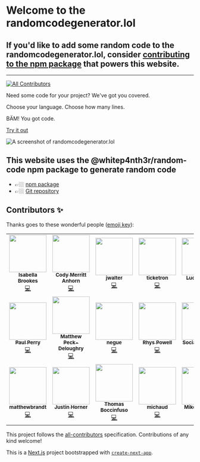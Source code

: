 # Welcome to the randomcodegenerator.lol

## If you'd like to add some random code to the randomcodegenerator.lol, consider [contributing to the npm package](https://github.com/whitep4nth3r/random-code) that powers this website.

---

<!-- ALL-CONTRIBUTORS-BADGE:START - Do not remove or modify this section -->

[![All Contributors](https://img.shields.io/badge/all_contributors-21-orange.svg?style=flat-square)](#contributors-)

<!-- ALL-CONTRIBUTORS-BADGE:END -->

Need some code for your project? We've got you covered.

Choose your language. Choose how many lines.

BÄM! You got code.

[Try it out](https://randomcodegenerator.lol)

![A screenshot of randomcodegenerator.lol](screenshot1.png)

## This website uses the @whitep4nth3r/random-code npm package to generate random code

- 👉🏼 [npm package](https://www.npmjs.com/package/@whitep4nth3r/random-code)
- 👉🏼 [Git repository](https://github.com/whitep4nth3r/random-code)

## Contributors ✨

Thanks goes to these wonderful people ([emoji key](https://allcontributors.org/docs/en/emoji-key)):

<!-- ALL-CONTRIBUTORS-LIST:START - Do not remove or modify this section -->
<!-- prettier-ignore-start -->
<!-- markdownlint-disable -->
<table>
  <tr>
    <td align="center"><a href="https://isabellabrookes.com"><img src="https://avatars.githubusercontent.com/u/12928252?v=4?s=100" width="100px;" alt=""/><br /><sub><b>Isabella Brookes</b></sub></a><br /><a href="https://github.com/whitep4nth3r/randomcodegenerator.lol/commits?author=isabellabrookes" title="Code">💻</a></td>
    <td align="center"><a href="https://codyanhorn.tech/"><img src="https://avatars.githubusercontent.com/u/5433919?v=4?s=100" width="100px;" alt=""/><br /><sub><b>Cody Merritt Anhorn</b></sub></a><br /><a href="https://github.com/whitep4nth3r/randomcodegenerator.lol/commits?author=canhorn" title="Code">💻</a></td>
    <td align="center"><a href="https://github.com/jwalter"><img src="https://avatars.githubusercontent.com/u/349523?v=4?s=100" width="100px;" alt=""/><br /><sub><b>jwalter</b></sub></a><br /><a href="https://github.com/whitep4nth3r/randomcodegenerator.lol/commits?author=jwalter" title="Code">💻</a></td>
    <td align="center"><a href="https://github.com/callticketron"><img src="https://avatars.githubusercontent.com/u/61888726?v=4?s=100" width="100px;" alt=""/><br /><sub><b>ticketron</b></sub></a><br /><a href="https://github.com/whitep4nth3r/randomcodegenerator.lol/commits?author=callticketron" title="Code">💻</a></td>
    <td align="center"><a href="https://www.lucecarter.co.uk"><img src="https://avatars.githubusercontent.com/u/6980734?v=4?s=100" width="100px;" alt=""/><br /><sub><b>Luce Carter</b></sub></a><br /><a href="https://github.com/whitep4nth3r/randomcodegenerator.lol/commits?author=LuceCarter" title="Code">💻</a> <a href="https://github.com/whitep4nth3r/randomcodegenerator.lol/commits?author=LuceCarter" title="Documentation">📖</a></td>
    <td align="center"><a href="https://twitter.com/lukeocodes"><img src="https://avatars.githubusercontent.com/u/956290?v=4?s=100" width="100px;" alt=""/><br /><sub><b>Luke Oliff</b></sub></a><br /><a href="https://github.com/whitep4nth3r/randomcodegenerator.lol/commits?author=lukeocodes" title="Code">💻</a></td>
    <td align="center"><a href="https://www.rickvandenbosch.net"><img src="https://avatars.githubusercontent.com/u/22077141?v=4?s=100" width="100px;" alt=""/><br /><sub><b>Rick van den Bosch</b></sub></a><br /><a href="https://github.com/whitep4nth3r/randomcodegenerator.lol/commits?author=rickvdbosch" title="Code">💻</a></td>
  </tr>
  <tr>
    <td align="center"><a href="https://github.com/MistaTwist"><img src="https://avatars.githubusercontent.com/u/9354464?v=4?s=100" width="100px;" alt=""/><br /><sub><b>Paul Perry</b></sub></a><br /><a href="https://github.com/whitep4nth3r/randomcodegenerator.lol/commits?author=MistaTwist" title="Code">💻</a></td>
    <td align="center"><a href="https://deloughry.co.uk"><img src="https://avatars.githubusercontent.com/u/1541665?v=4?s=100" width="100px;" alt=""/><br /><sub><b>Matthew Peck-Deloughry</b></sub></a><br /><a href="https://github.com/whitep4nth3r/randomcodegenerator.lol/commits?author=DR-DinoMight" title="Code">💻</a></td>
    <td align="center"><a href="http://negue.github.io"><img src="https://avatars.githubusercontent.com/u/842273?v=4?s=100" width="100px;" alt=""/><br /><sub><b>negue</b></sub></a><br /><a href="https://github.com/whitep4nth3r/randomcodegenerator.lol/commits?author=negue" title="Code">💻</a></td>
    <td align="center"><a href="http://www.rhyspowell.com"><img src="https://avatars.githubusercontent.com/u/473860?v=4?s=100" width="100px;" alt=""/><br /><sub><b>Rhys Powell</b></sub></a><br /><a href="https://github.com/whitep4nth3r/randomcodegenerator.lol/commits?author=rhyspowell" title="Code">💻</a></td>
    <td align="center"><a href="https://madhousesteve.codes"><img src="https://avatars.githubusercontent.com/u/52213009?v=4?s=100" width="100px;" alt=""/><br /><sub><b>Sociable Steve</b></sub></a><br /><a href="https://github.com/whitep4nth3r/randomcodegenerator.lol/commits?author=SociableSteve" title="Code">💻</a></td>
    <td align="center"><a href="https://sketchni.codes"><img src="https://avatars.githubusercontent.com/u/11874768?v=4?s=100" width="100px;" alt=""/><br /><sub><b>Denver F</b></sub></a><br /><a href="https://github.com/whitep4nth3r/randomcodegenerator.lol/commits?author=SketchNI" title="Code">💻</a></td>
    <td align="center"><a href="https://github.com/mrange"><img src="https://avatars.githubusercontent.com/u/2491891?v=4?s=100" width="100px;" alt=""/><br /><sub><b>mrange</b></sub></a><br /><a href="https://github.com/whitep4nth3r/randomcodegenerator.lol/commits?author=mrange" title="Code">💻</a></td>
  </tr>
  <tr>
    <td align="center"><a href="https://github.com/matthewbrandt"><img src="https://avatars.githubusercontent.com/u/67697593?v=4?s=100" width="100px;" alt=""/><br /><sub><b>matthewbrandt</b></sub></a><br /><a href="https://github.com/whitep4nth3r/randomcodegenerator.lol/commits?author=matthewbrandt" title="Code">💻</a></td>
    <td align="center"><a href="https://github.com/justinhhorner"><img src="https://avatars.githubusercontent.com/u/4635843?v=4?s=100" width="100px;" alt=""/><br /><sub><b>Justin Horner</b></sub></a><br /><a href="https://github.com/whitep4nth3r/randomcodegenerator.lol/commits?author=justinhhorner" title="Code">💻</a></td>
    <td align="center"><a href="https://github.com/tBoccinfuso"><img src="https://avatars.githubusercontent.com/u/25520666?v=4?s=100" width="100px;" alt=""/><br /><sub><b>Thomas Boccinfuso</b></sub></a><br /><a href="https://github.com/whitep4nth3r/randomcodegenerator.lol/commits?author=tBoccinfuso" title="Code">💻</a></td>
    <td align="center"><a href="https://github.com/michaud"><img src="https://avatars.githubusercontent.com/u/338436?v=4?s=100" width="100px;" alt=""/><br /><sub><b>michaud</b></sub></a><br /><a href="https://github.com/whitep4nth3r/randomcodegenerator.lol/commits?author=michaud" title="Code">💻</a></td>
    <td align="center"><a href="http://elsmore.me"><img src="https://avatars.githubusercontent.com/u/804683?v=4?s=100" width="100px;" alt=""/><br /><sub><b>Mike Elsmore</b></sub></a><br /><a href="https://github.com/whitep4nth3r/randomcodegenerator.lol/commits?author=ukmadlz" title="Code">💻</a></td>
    <td align="center"><a href="https://github.com/Refito"><img src="https://avatars.githubusercontent.com/u/67906810?v=4?s=100" width="100px;" alt=""/><br /><sub><b>Refik Refik Tefik</b></sub></a><br /><a href="https://github.com/whitep4nth3r/randomcodegenerator.lol/commits?author=Refito" title="Code">💻</a></td>
    <td align="center"><a href="https://github.com/Mark-Phillipson"><img src="https://avatars.githubusercontent.com/u/16239024?v=4?s=100" width="100px;" alt=""/><br /><sub><b>Mark Phillipson</b></sub></a><br /><a href="https://github.com/whitep4nth3r/randomcodegenerator.lol/commits?author=Mark-Phillipson" title="Code">💻</a></td>
  </tr>
</table>

<!-- markdownlint-restore -->
<!-- prettier-ignore-end -->

<!-- ALL-CONTRIBUTORS-LIST:END -->

This project follows the [all-contributors](https://github.com/all-contributors/all-contributors)
specification. Contributions of any kind welcome!

This is a [Next.js](https://nextjs.org/) project bootstrapped with
[`create-next-app`](https://github.com/vercel/next.js/tree/canary/packages/create-next-app).
